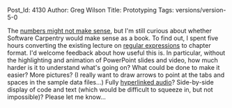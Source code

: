 Post_Id: 4130
Author: Greg Wilson
Title: Prototyping
Tags: versions/version-5-0

<p>The <a href="{{root_path}}/blog/2011/04/by-the-numbers.html">numbers might not make sense</a>, but I'm still curious about whether Software Carpentry would make sense as a book.  To find out, I spent five hours converting the existing lecture on <a href="/4_0/regexp/">regular expressions</a> to chapter format. I'd welcome feedback about how useful this is. In particular, without the highlighting and animation of PowerPoint slides and video, how much harder is it to understand what's going on?  What could be done to make it easier?  More pictures?  (I really want to draw arrows to point at the tabs and spaces in the sample data files...)  Fully <a href="http://yoyodyne.cc/h/">hyperlinked audio</a>?  Side-by-side display of code and text (which would be difficult to squeeze in, but not impossible)?  Please let me know...</p>

